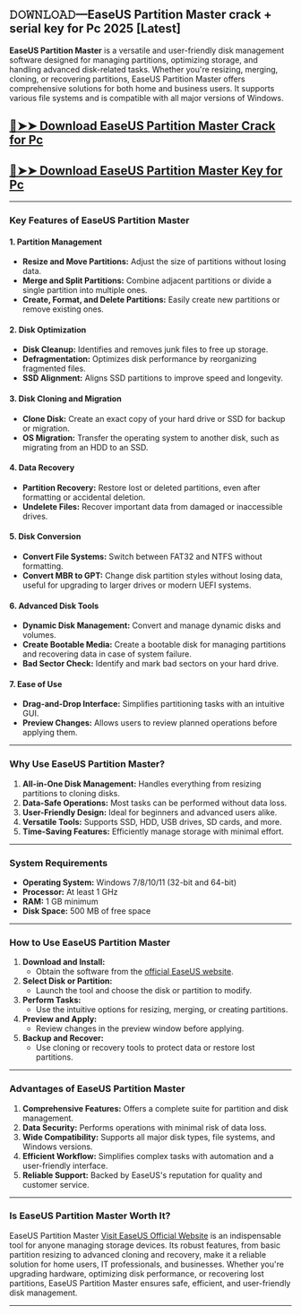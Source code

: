 ## 𝙳𝙾𝚆𝙽𝙻𝙾𝙰𝙳—EaseUS Partition Master crack + serial key for Pc 2025 [Latest]

**EaseUS Partition Master** is a versatile and user-friendly disk management software designed for managing partitions, optimizing storage, and handling advanced disk-related tasks. Whether you're resizing, merging, cloning, or recovering partitions, EaseUS Partition Master offers comprehensive solutions for both home and business users. It supports various file systems and is compatible with all major versions of Windows.

## [🔴➤➤ Download EaseUS Partition Master Crack for Pc](https://www.easeus.com/partition-manager-software/)

## [🔴➤➤ Download EaseUS Partition Master Key for Pc](https://www.easeus.com/partition-manager-software/)

---

### **Key Features of EaseUS Partition Master**

#### **1. Partition Management**
- **Resize and Move Partitions:** Adjust the size of partitions without losing data.
- **Merge and Split Partitions:** Combine adjacent partitions or divide a single partition into multiple ones.
- **Create, Format, and Delete Partitions:** Easily create new partitions or remove existing ones.

#### **2. Disk Optimization**
- **Disk Cleanup:** Identifies and removes junk files to free up storage.
- **Defragmentation:** Optimizes disk performance by reorganizing fragmented files.
- **SSD Alignment:** Aligns SSD partitions to improve speed and longevity.

#### **3. Disk Cloning and Migration**
- **Clone Disk:** Create an exact copy of your hard drive or SSD for backup or migration.
- **OS Migration:** Transfer the operating system to another disk, such as migrating from an HDD to an SSD.

#### **4. Data Recovery**
- **Partition Recovery:** Restore lost or deleted partitions, even after formatting or accidental deletion.
- **Undelete Files:** Recover important data from damaged or inaccessible drives.

#### **5. Disk Conversion**
- **Convert File Systems:** Switch between FAT32 and NTFS without formatting.
- **Convert MBR to GPT:** Change disk partition styles without losing data, useful for upgrading to larger drives or modern UEFI systems.

#### **6. Advanced Disk Tools**
- **Dynamic Disk Management:** Convert and manage dynamic disks and volumes.
- **Create Bootable Media:** Create a bootable disk for managing partitions and recovering data in case of system failure.
- **Bad Sector Check:** Identify and mark bad sectors on your hard drive.

#### **7. Ease of Use**
- **Drag-and-Drop Interface:** Simplifies partitioning tasks with an intuitive GUI.
- **Preview Changes:** Allows users to review planned operations before applying them.

---

### **Why Use EaseUS Partition Master?**

1. **All-in-One Disk Management:** Handles everything from resizing partitions to cloning disks.  
2. **Data-Safe Operations:** Most tasks can be performed without data loss.  
3. **User-Friendly Design:** Ideal for beginners and advanced users alike.  
4. **Versatile Tools:** Supports SSD, HDD, USB drives, SD cards, and more.  
5. **Time-Saving Features:** Efficiently manage storage with minimal effort.  

---

### **System Requirements**

- **Operating System:** Windows 7/8/10/11 (32-bit and 64-bit)  
- **Processor:** At least 1 GHz  
- **RAM:** 1 GB minimum  
- **Disk Space:** 500 MB of free space  
---

### **How to Use EaseUS Partition Master**

1. **Download and Install:**  
   - Obtain the software from the [official EaseUS website](https://www.easeus.com).  
2. **Select Disk or Partition:**  
   - Launch the tool and choose the disk or partition to modify.  
3. **Perform Tasks:**  
   - Use the intuitive options for resizing, merging, or creating partitions.  
4. **Preview and Apply:**  
   - Review changes in the preview window before applying.  
5. **Backup and Recover:**  
   - Use cloning or recovery tools to protect data or restore lost partitions.  

---

### **Advantages of EaseUS Partition Master**

1. **Comprehensive Features:** Offers a complete suite for partition and disk management.  
2. **Data Security:** Performs operations with minimal risk of data loss.  
3. **Wide Compatibility:** Supports all major disk types, file systems, and Windows versions.  
4. **Efficient Workflow:** Simplifies complex tasks with automation and a user-friendly interface.  
5. **Reliable Support:** Backed by EaseUS's reputation for quality and customer service.  

---

### **Is EaseUS Partition Master Worth It?**

EaseUS Partition Master [ Visit EaseUS Official Website](https://www.easeus.com) is an indispensable tool for anyone managing storage devices. Its robust features, from basic partition resizing to advanced cloning and recovery, make it a reliable solution for home users, IT professionals, and businesses. Whether you're upgrading hardware, optimizing disk performance, or recovering lost partitions, EaseUS Partition Master ensures safe, efficient, and user-friendly disk management.

---
